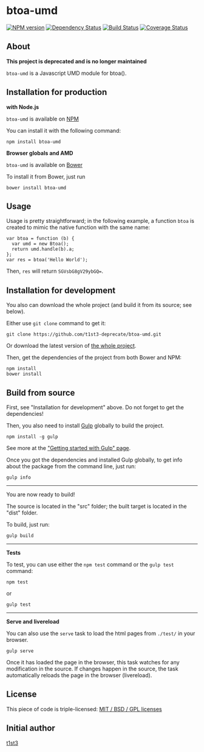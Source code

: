 btoa-umd
==================


[![NPM version](https://img.shields.io/npm/v/btoa-umd.svg)](https://www.npmjs.com/package/btoa-umd)
[![Dependency Status](https://img.shields.io/david/t1st3/btoa-umd.svg)](https://david-dm.org/t1st3/btoa-umd)
[![Build Status](https://img.shields.io/travis/t1st3/btoa-umd.svg)](https://travis-ci.org/t1st3/btoa-umd)
[![Coverage Status](https://img.shields.io/coveralls/t1st3/btoa-umd.svg)](https://coveralls.io/r/t1st3/btoa-umd)



About
---

**This project is deprecated and is no longer maintained**

`btoa-umd` is a Javascript UMD module for btoa().




Installation for production
---

**with Node.js**

`btoa-umd` is available on [NPM](https://www.npmjs.com/package/btoa-umd)

You can install it with the following command:

    npm install btoa-umd


**Browser globals and AMD**


`btoa-umd` is available on [Bower](http://bower.io/search/?q=btoa-umd)

To install it from Bower, just run 

    bower install btoa-umd


Usage
---

Usage is pretty straightforward; in the following example, a function `btoa` is created to mimic the native function with the same name:

    var btoa = function (b) {
      var umd = new Btoa();
      return umd.handle(b).a;
    };
    var res = btoa('Hello World');


Then, `res` will return `SGVsbG8gV29ybGQ=`.



Installation for development
---


You also can download the whole project (and build it from its source; see below).

Either use `git clone` command to get it:

    git clone https://github.com/t1st3-deprecate/btoa-umd.git

Or download the latest version of [the whole project](https://github.com/t1st3-deprecate/btoa-umd/archive/master.zip).

Then, get the dependencies of the project from both Bower and NPM:

    npm install
    bower install



Build from source
---


First, see "Installation for development" above. 
Do not forget to get the dependencies!

Then, you also need to install [Gulp](http://gulpjs.com/) globally to build the project.

    npm install -g gulp

See more at the ["Getting started with Gulp" page](https://github.com/gulpjs/gulp/blob/master/docs/getting-started.md#getting-started).

Once you got the dependencies and installed Gulp globally, to get info about the package from the command line, just run:

    gulp info


---

You are now ready to build!

The source is located in the "src" folder; the built target is located in the "dist" folder.

To build, just run:

    gulp build

---

**Tests**

To test, you can use either the `npm test` command or the `gulp test` command:

    npm test

or

    gulp test



---

**Serve and livereload**

You can also use the `serve` task to load the html pages from `./test/` in your browser.

    gulp serve

Once it has loaded the page in the browser, this task watches for any modification in the source.
If changes happen in the source, the task automatically reloads the page in the browser (livereload).






License
---


This piece of code is triple-licensed: [MIT / BSD / GPL licenses](https://github.com/t1st3-deprecate/btoa-umd/blob/master/LICENSE.md)




Initial author
---

[t1st3](https://github.com/t1st3/) 
